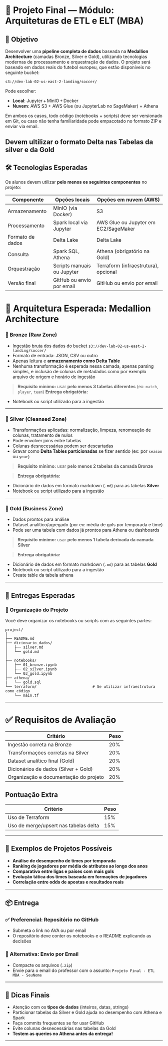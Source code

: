 # 📘 Projeto Final — Módulo: Arquiteturas de ETL e ELT (MBA)

## 🎯 Objetivo

Desenvolver uma **pipeline completa de dados** baseada na **Medallion Architecture** (camadas Bronze, Silver e Gold), utilizando tecnologias modernas de processamento e orquestração de dados. O projeto será baseado em dados reais do futebol europeu, que estão disponíveis no seguinte bucket:

```
s3://dev-lab-02-us-east-2-landing/soccer/
```

Pode escolher:

* **Local**: Jupyter + MinIO + Docker
* **Nuvem**: AWS S3 + AWS Glue (ou JupyterLab no SageMaker) + Athena

Em ambos os casos, todo código (notebooks + scripts) deve ser versionado em Git, ou caso não tenha familiaridade pode empacotado no formato ZIP e enviar via email.

**Devem ultilizar o formato Delta nas Tabelas da silver e da Gold**
---

## 🛠️ Tecnologias Esperadas

Os alunos devem utilizar **pelo menos os seguintes componentes** no projeto:

| Componente       | Opções locais              | Opções em nuvem (AWS)                |
| ---------------- | -------------------------- | ------------------------------------ |
| Armazenamento    | MinIO (via Docker)         | S3                                   |
| Processamento    | Spark local via Jupyter    | AWS Glue ou Jupyter em EC2/SageMaker |
| Formato de dados | Delta Lake                 | Delta Lake                           |
| Consulta         | Spark SQL, Athena          | Athena (obrigatório na Gold)         |
| Orquestração     | Scripts manuais ou Jupyter | Terraform (infraestrutura), opcional |
| Versão final     | GitHub ou envio por email  | GitHub ou envio por email            |

# 🧱 Arquitetura Esperada: Medallion Architecture

### 🥉 Bronze (Raw Zone)

* Ingestão bruta dos dados do bucket `s3://dev-lab-02-us-east-2-landing/soccer/`
* Formato de entrada: JSON, CSV ou outro
* Apenas leitura e **armazenamento como Delta Table**
* Nenhuma transformação é esperada nessa camada, apenas parsing simples, e inclusão de colunas de metadados como por exemplo arquivo de origem e horário de ingestão

> **Requisito mínimo:** usar **pelo menos 3 tabelas diferentes** (ex: `match`, `player`, `team`)
> **Entrega obrigatória:** 
- Notebook ou script utilizado para a ingestão
---

### 🥈 Silver (Cleansed Zone)

* Transformações aplicadas: normalização, limpeza, renomeação de colunas, tratamento de nulos
* Pode envolver joins entre tabelas
* Colunas desnecessárias podem ser descartadas
* Gravar como **Delta Tables particionadas** se fizer sentido (ex: por `season` ou `year`)

> **Requisito mínimo:** usar **pelo menos 2 tabelas da camada Bronze**

> **Entrega obrigatória:** 
- Dicionário de dados em formato markdown (`.md`) para as tabelas **Silver**
- Notebook ou script utilizado para a ingestão
---

### 🥇 Gold (Business Zone)

* Dados prontos para análise
* Dataset analítico/agregado (por ex: média de gols por temporada e time)
* Pode ser uma tabela com dados já prontos para Athena ou dashboards

> **Requisito mínimo:** usar **pelo menos 1 tabela derivada da camada Silver**

> **Entrega obrigatória:**
- Dicionário de dados em formato markdown (`.md`) para as tabelas **Gold**
- Notebook ou script utilizado para a ingestão
- Create table da tabela athena

---

## 💼 Entregas Esperadas

### 📁 Organização do Projeto

Você deve organizar os notebooks ou scripts com as seguintes partes:

```
project/
│
├── README.md                          
├── dicionario_dados/
│   ├── silver.md
│   └── gold.md
│
├── notebooks/                         
│   ├── 01_bronze.ipynb
│   ├── 02_silver.ipynb
│   └── 03_gold.ipynb
├── athena/
|   └── gold.sql
└── terraform/                         # Se utilizar infraestrutura como código
    └── main.tf
```
---

# ✅ Requisitos de Avaliação

| Critério                               | Peso |
| -------------------------------------- | ---- |
| Ingestão correta na Bronze             | 20%  |
| Transformações corretas na Silver      | 20%  |
| Dataset analítico final (Gold)         | 20%  |
| Dicionários de dados (Silver + Gold)   | 20%  |
| Organização e documentação do projeto  | 20%  |


## Pontuação Extra
| Critério                               | Peso |
| -------------------------------------- | ---- |
| Uso de Terraform                       | 15%  |
| Uso de merge/upsert nas tabelas delta  | 15%  |

---

## 🧪 Exemplos de Projetos Possíveis

* **Análise de desempenho de times por temporada**
* **Ranking de jogadores por média de atributos ao longo dos anos**
* **Comparativo entre ligas e países com mais gols**
* **Evolução tática dos times baseada em formações de jogadores**
* **Correlação entre odds de apostas e resultados reais**

---
## 📦 Entrega

### ✅ Preferencial: Repositório no GitHub

* Submeta o link no AVA ou por email
* O repositório deve conter os notebooks e o README explicando as decisões

### 📨 Alternativa: Envio por Email

* Compacte os arquivos (`.zip`)
* Envie para o email do professor com o assunto: `Projeto Final - ETL MBA - SeuNome`

---

## 🧭 Dicas Finais

* Atenção com os **tipos de dados** (inteiros, datas, strings)
* Particionar tabelas da Silver e Gold ajuda no desempenho com Athena e Spark
* Faça commits frequentes se for usar GitHub
* Evite colunas desnecessárias nas tabelas da Gold
* **Testem as queries no Athena antes da entrega!**

---